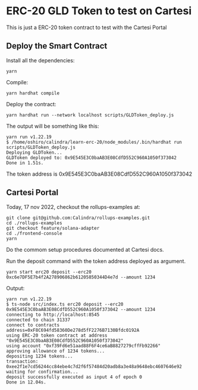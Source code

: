# ERC-20 GLD Token to test on Cartesi

This is just a ERC-20 token contract to test with the Cartesi Portal

## Deploy the Smart Contract

Install all the dependencies:

```shell
yarn
```

Compile:

```shell
yarn hardhat compile
```

Deploy the contract:

```shell
yarn hardhat run --network localhost scripts/GLDToken_deploy.js
```

The output will be something like this:

```shell
yarn run v1.22.19
$ /home/oshiro/calindra/learn-erc-20/node_modules/.bin/hardhat run scripts/GLDToken_deploy.js
Deploying GLDToken...
GLDToken deployed to: 0x9E545E3C0baAB3E08CdfD552C960A1050f373042
Done in 1.51s.
```

The token address is 0x9E545E3C0baAB3E08CdfD552C960A1050f373042

## Cartesi Portal

Today, 17 nov 2022, checkout the rollups-examples at: 

```shell
git clone git@github.com:Calindra/rollups-examples.git
cd ./rollups-examples
git checkout feature/solana-adapter
cd ./frontend-console
yarn
```

Do the commom setup procedures documented at Cartesi docs.

Run the deposit command with the token address deployed as argument.

```shell
yarn start erc20 deposit --erc20 0xc6e7DF5E7b4f2A278906862b61205850344D4e7d --amount 1234
```

Output:

```shell
yarn run v1.22.19
$ ts-node src/index.ts erc20 deposit --erc20 0x9E545E3C0baAB3E08CdfD552C960A1050f373042 --amount 1234
connecting to http://localhost:8545
connected to chain 31337
connect to contracts address=0xF8C694fd58360De278d5fF2276B7130Bfdc0192A
using ERC-20 token contract at address "0x9E545E3C0baAB3E08CdfD552C960A1050f373042"
using account "0xf39Fd6e51aad88F6F4ce6aB8827279cffFb92266"
approving allowance of 1234 tokens...
depositing 1234 tokens...
transaction: 0xee2f1e7cd56244cc84ebe4c7d2f6f57484d20adb8a3e48a9648ebc4607646e92
waiting for confirmation...
deposit successfully executed as input 4 of epoch 0
Done in 12.04s.
```
